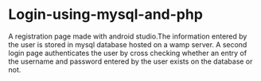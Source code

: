 # Login-using-mysql-and-php
A registration page made with android studio.The information entered by the user is stored in mysql database hosted on a wamp server.
A second login page authenticates the user by cross checking whether an entry of the username and password entered by the user exists on the database or not.
